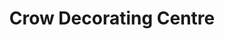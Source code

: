 ---
title: "Crow Decorating Centre"
url: /irvine/crow-decorating-centre/
shop: interior decoration
---